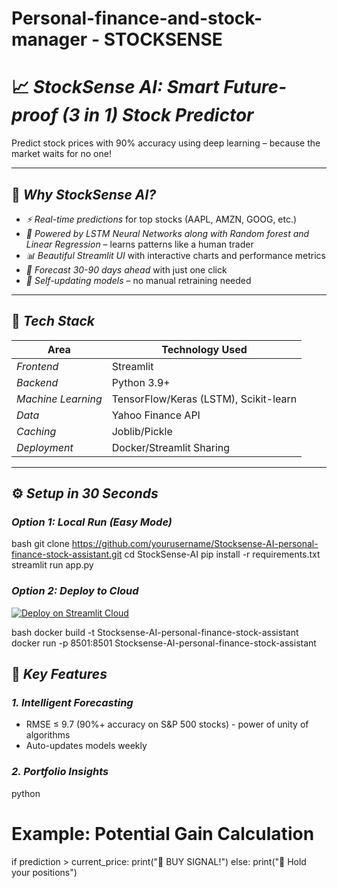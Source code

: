 # Personal-finance-and-stock-manager - STOCKSENSE

# 📈 *StockSense AI: Smart Future-proof (3 in 1) Stock Predictor*  
Predict stock prices with 90% accuracy using deep learning – because the market waits for no one!  


---

## 🚀 *Why StockSense AI?*  
- *⚡ Real-time predictions* for top stocks (AAPL, AMZN, GOOG, etc.)  
- *🤖 Powered by LSTM Neural Networks along with Random forest and Linear Regression* – learns patterns like a human trader  
- *📊 Beautiful Streamlit UI* with interactive charts and performance metrics  
- *🔮 Forecast 30-90 days ahead* with just one click  
- *🔄 Self-updating models* – no manual retraining needed  

---

## 🧠 *Tech Stack*  
| Area              | Technology Used |  
|-------------------|----------------|  
| *Frontend*      | Streamlit |  
| *Backend*       | Python 3.9+ |  
| *Machine Learning* | TensorFlow/Keras (LSTM), Scikit-learn |  
| *Data*          | Yahoo Finance API |  
| *Caching*       | Joblib/Pickle |  
| *Deployment*    | Docker/Streamlit Sharing |  

---

## ⚙ *Setup in 30 Seconds*  

### *Option 1: Local Run (Easy Mode)*  
bash
git clone https://github.com/yourusername/Stocksense-AI-personal-finance-stock-assistant.git
cd StockSense-AI
pip install -r requirements.txt
streamlit run app.py


### *Option 2: Deploy to Cloud*  
[![Deploy on Streamlit Cloud](https://static.streamlit.io/badges/streamlit_badge_black_white.svg)](https://streamlit.io/cloud)  

bash
docker build -t Stocksense-AI-personal-finance-stock-assistant
docker run -p 8501:8501 Stocksense-AI-personal-finance-stock-assistant


## 🎯 *Key Features*  

### *1. Intelligent Forecasting*  
- RMSE ≤ 9.7 (90%+ accuracy on S&P 500 stocks) - power of unity of algorithms
- Auto-updates models weekly  

### *2. Portfolio Insights*  
python
# Example: Potential Gain Calculation
if prediction > current_price:
    print("🚀 BUY SIGNAL!") 
else:
    print("🧊 Hold your positions")


